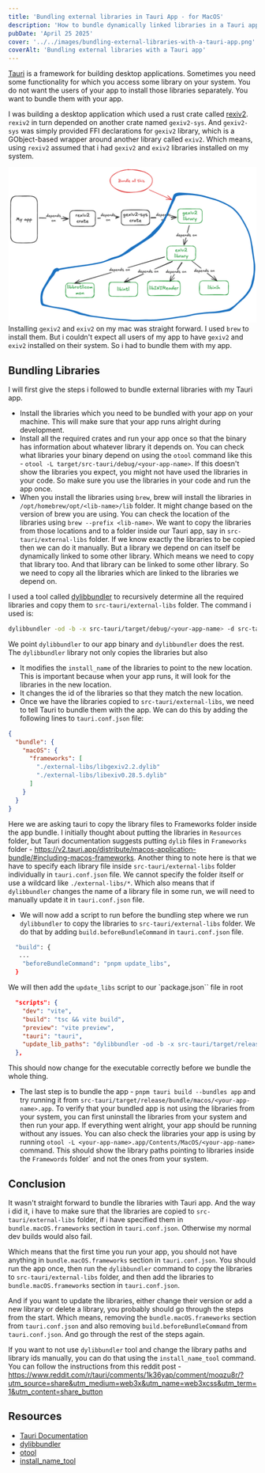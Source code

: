 ```yaml
---
title: 'Bundling external libraries in Tauri App - for MacOS'
description: 'How to bundle dynamically linked libraries in a Tauri app. On macOS.'
pubDate: 'April 25 2025'
cover: '../../images/bundling-external-libraries-with-a-tauri-app.png'
coverAlt: 'Bundling external libraries with a Tauri app'
---
```


[Tauri](https://v2.tauri.app/) is a framework for building desktop applications. Sometimes you need some functionality for which you access some library on your system.
You do not want the users of your app to install those libraries separately. You want to bundle them with your app.

I was building a desktop application which used a rust crate called [rexiv2](https://crates.io/crates/rexiv2/0.10.0). `rexiv2` in turn depended on another crate named `gexiv2-sys`. And `gexiv2-sys` was simply provided FFI declarations for `gexiv2` library, which is a GObject-based wrapper around another library called `exiv2`. Which means, using `rexiv2` assumed that i had `gexiv2` and `exiv2` libraries installed on my system.

![Dynamic libraries dependency tree](../../images/bundling-external-libraries-with-a-tauri-app.png)
Installing `gexiv2` and `exiv2` on my mac was straight forward. I used `brew` to install them. But i couldn't expect all users of my app to have `gexiv2` and `exiv2` installed on their system. So i had to bundle them with my app.

## Bundling Libraries
I will first give the steps i followed to bundle external libraries with my Tauri app.

- Install the libraries which you need to be bundled with your app on your machine. This will make sure that your app runs alright during development.
- Install all the required crates and run your app once so that the binary has information about whatever library it depends on. You can check what libraries your binary depend on using the `otool` command like this - `otool -L target/src-tauri/debug/<your-app-name>`. If this doesn't show the libraries you expect, you might not have used the libraries in your code. So make sure you use the libraries in your code and run the app once.
- When you install the libraries using `brew`, brew will install the libraries in `/opt/homebrew/opt/<lib-name>/lib` folder. It might change based on the version of brew you are using. You can check the location of the libraries using `brew --prefix <lib-name>`. We want to copy the libraries from those locations and to a folder inside our Tauri app, say in `src-tauri/external-libs` folder. If we know exactly the libraries to be copied then we can do it manually. But a library we depend on can itself be dynamically linked to some other library. Which means we need to copy that library too. And that library can be linked to some other library. So we need to copy all the libraries which are linked to the libraries we depend on.

I used a tool called [dylibbundler](https://github.com/auriamg/macdylibbundler) to recursively determine all the required libraries and copy them to `src-tauri/external-libs` folder. The command i used is:
```bash
dylibbundler -od -b -x src-tauri/target/debug/<your-app-name> -d src-tauri/external-libs -p "@executable_path/../Frameworks"
```

We point `dylibbundler` to our app binary and `dylibbundler` does the rest.
The `dylibbundler` library not only copies the libraries but also
  - It modifies the `install_name` of the libraries to point to the new location. This is important because when your app runs, it will look for the libraries in the new location.
  - It changes the id of the libraries so that they match the new location.
- Once we have the libraries copied to `src-tauri/external-libs`, we need to tell Tauri to bundle them with the app. We can do this by adding the following lines to `tauri.conf.json` file:
```json
{
  "bundle": {
    "macOS": {
      "frameworks": [
        "./external-libs/libgexiv2.2.dylib"
        "./external-libs/libexiv0.28.5.dylib"
      ]
    }
  }
}
```
Here we are asking tauri to copy the library files to Frameworks folder inside the app bundle. I initially thought about putting the libraries in `Resources` folder, but Tauri documentation suggests putting `dylib` files in `Frameworks` folder - https://v2.tauri.app/distribute/macos-application-bundle/#including-macos-frameworks.
Another thing to note here is that we have to specify each library file inside `src-tauri/external-libs` folder individually in `tauri.conf.json` file. We cannot specify the folder itself or use a wildcard like `./external-libs/*`. Which also means that if `dylibbundler` changes the name of a library file in some run, we will need to manually update it in `tauri.conf.json` file.
- We will now add a script to run before the bundling step where we run `dylibbundler` to copy the libraries to `src-tauri/external-libs` folder. We do that by adding `build.beforeBundleCommand` in `tauri.conf.json` file.
```bash
  "build": {
   ...
    "beforeBundleCommand": "pnpm update_libs",
  }
```
We will then add the `update_libs` script to our `package.json`` file in root
```json
  "scripts": {
    "dev": "vite",
    "build": "tsc && vite build",
    "preview": "vite preview",
    "tauri": "tauri",
    "update_lib_paths": "dylibbundler -od -b -x src-tauri/target/release/<my-app-name> -d src-tauri/external-libs -p '@executable_path/../Frameworks'"
  },
```
This should now change for the executable correctly before we bundle the whole thing.
- The last step is to bundle the app - `pnpm tauri build --bundles app` and try running it from `src-tauri/target/release/bundle/macos/<your-app-name>.app`.
To verify that your bundled app is not using the libraries from your system, you can first uninstall the libraries from your system and then run your app. If everything went alright, your app should be running without any issues. You can also check the libraries your app is using by running `otool -L <your-app-name>.app/Contents/MacOS/<your-app-name>` command. This should show the library paths pointing to libraries inside the `Framewords` folder` and not the ones from your system.

## Conclusion
It wasn't straight forward to bundle the libraries with Tauri app. And the way i did it, i have to make sure that the libraries are copied to `src-tauri/external-libs` folder, if i have specified them in `bundle.macOS.frameworks` section in `tauri.conf.json`. Otherwise my normal dev builds would also fail.

Which means that the first time you run your app, you should not have anything in `bundle.macOS.frameworks` section in `tauri.conf.json`. You should run the app once, then run the `dylibbundler` command to copy the libraries to `src-tauri/external-libs` folder, and then add the libraries to `bundle.macOS.frameworks` section in `tauri.conf.json`.

And if you want to update the libraries, either change their version or add a new library or delete a library, you probably should go through the steps from the start. Which means, removing the `bundle.macOS.frameworks` section from `tauri.conf.json` and also removing `build.beforeBundleCommand` from `tauri.conf.json`. And go through the rest of the steps again.

If you want to not use `dylibbundler` tool and change the library paths and library ids manually, you can do that using the `install_name_tool` command. You can follow the instructions from this reddit post - https://www.reddit.com/r/tauri/comments/1k36yap/comment/moqzu8r/?utm_source=share&utm_medium=web3x&utm_name=web3xcss&utm_term=1&utm_content=share_button

## Resources
- [Tauri Documentation](https://v2.tauri.app/)
- [dylibbundler](https://github.com/auriamg/macdylibbundler)
- [otool](https://man.cx/otool(1))
- [install_name_tool](https://www.unix.com/man_page/osx/1/install_name_tool/)
